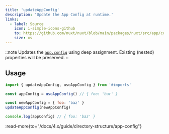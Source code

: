 ```yaml
---
title: 'updateAppConfig'
description: 'Update the App Config at runtime.'
links:
  - label: Source
    icon: i-simple-icons-github
    to: https://github.com/nuxt/nuxt/blob/main/packages/nuxt/src/app/config.ts
    size: xs
---
```


::note
Updates the [`app.config`](/docs/4.x/guide/directory-structure/app-config) using deep assignment. Existing (nested) properties will be preserved.
::

## Usage

```js
import { updateAppConfig, useAppConfig } from '#imports'

const appConfig = useAppConfig() // { foo: 'bar' }

const newAppConfig = { foo: 'baz' }
updateAppConfig(newAppConfig)

console.log(appConfig) // { foo: 'baz' }
```

:read-more{to="/docs/4.x/guide/directory-structure/app-config"}
